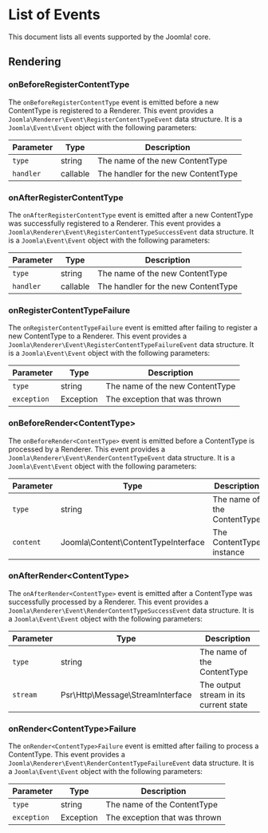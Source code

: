 # List of Events

This document lists all events supported by the Joomla! core.


## Rendering

### onBeforeRegisterContentType

The `onBeforeRegisterContentType` event is emitted before a new ContentType is registered to a Renderer.
This event provides a `Joomla\Renderer\Event\RegisterContentTypeEvent` data structure.
It is a `Joomla\Event\Event` object with the following parameters:

Parameter | Type | Description
--------- | ---- | -----------
`type` | string | The name of the new ContentType
`handler` | callable | The handler for the new ContentType

### onAfterRegisterContentType

The `onAfterRegisterContentType` event is emitted after a new ContentType was successfully registered to a Renderer.
This event provides a `Joomla\Renderer\Event\RegisterContentTypeSuccessEvent` data structure.
It is a `Joomla\Event\Event` object with the following parameters:

Parameter | Type | Description
--------- | ---- | -----------
`type` | string | The name of the new ContentType
`handler` | callable | The handler for the new ContentType

### onRegisterContentTypeFailure

The `onRegisterContentTypeFailure` event is emitted after failing to register a new ContentType to a Renderer.
This event provides a `Joomla\Renderer\Event\RegisterContentTypeFailureEvent` data structure.
It is a `Joomla\Event\Event` object with the following parameters:

Parameter | Type | Description
--------- | ---- | -----------
`type` | string | The name of the new ContentType
`exception` | Exception | The exception that was thrown

### onBeforeRender\<ContentType>

The `onBeforeRender<ContentType>` event is emitted before a ContentType is processed by a Renderer.
This event provides a `Joomla\Renderer\Event\RenderContentTypeEvent` data structure.
It is a `Joomla\Event\Event` object with the following parameters:

Parameter | Type | Description
--------- | ---- | -----------
`type` | string | The name of the ContentType
`content` | Joomla\Content\ContentTypeInterface | The ContentType instance

### onAfterRender\<ContentType>

The `onAfterRender<ContentType>` event is emitted after a ContentType was successfully processed by a Renderer.
This event provides a `Joomla\Renderer\Event\RenderContentTypeSuccessEvent` data structure.
It is a `Joomla\Event\Event` object with the following parameters:

Parameter | Type | Description
--------- | ---- | -----------
`type` | string | The name of the ContentType
`stream` | Psr\Http\Message\StreamInterface | The output stream in its current state

### onRender\<ContentType>Failure

The `onRender<ContentType>Failure` event is emitted after failing to process a ContentType.
This event provides a `Joomla\Renderer\Event\RenderContentTypeFailureEvent` data structure.
It is a `Joomla\Event\Event` object with the following parameters:

Parameter | Type | Description
--------- | ---- | -----------
`type` | string | The name of the ContentType
`exception` | Exception | The exception that was thrown

